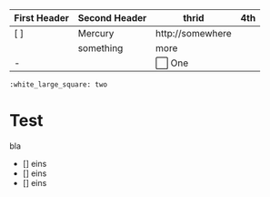 First Header | Second Header | thrid | 4th
------------ | ------------- | ------------- | -------------
[ ] | Mercury | http://somewhere |
||something | more
- | | :white_large_square: One
    :white_large_square: two
    
    
# Test

bla

- [] eins
- [] eins
- [] eins
    
